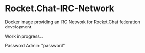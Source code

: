 # Rocket.Chat-IRC-Network
Docker image providing an IRC Network for Rocket.Chat federation development.

Work in progress...

Password Admin: "password"
